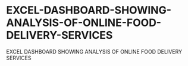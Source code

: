 # EXCEL-DASHBOARD-SHOWING-ANALYSIS-OF-ONLINE-FOOD-DELIVERY-SERVICES
EXCEL DASHBOARD SHOWING ANALYSIS OF ONLINE FOOD DELIVERY SERVICES
